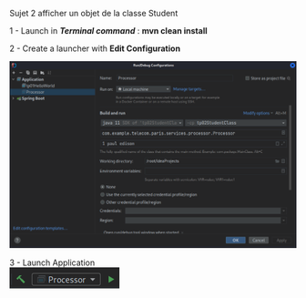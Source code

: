 Sujet 2 afficher un objet de la classe Student

1 - Launch in **_Terminal command_** : **mvn clean install**

2 - Create a launcher with **Edit Configuration**  

![img.png](src/main/resources/document/img.png)

3 - Launch Application     
![img_1.png](src/main/resources/document/img_1.png)